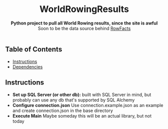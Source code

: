 <h1 align="center">WorldRowingResults</h1>

<div align="center">
  <strong>Python project to pull all World Rowing results, since the site is awful</strong>
</div>
<div align="center">
  Soon to be the data source behind <a href="https://www.rowfacts.com">RowFacts</a>
</div>

<br />

## Table of Contents
- [Instructions](#instructions)
- [Dependencies](#dependencies)

## Instructions
- __Set up SQL Server (or other db):__ built with SQL Server in mind, but probably can use any db that's supported by SQL Alchemy
- __Configure connection.json__ Use connection.example.json as an example and create connection.json in the base directory
- __Execute Main__ Maybe someday this will be an actual library, but not today
